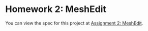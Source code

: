 # Homework 2: MeshEdit

You can view the spec for this project at [Assignment 2: MeshEdit](https://cs184.eecs.berkeley.edu/sp23/docs/proj2).

